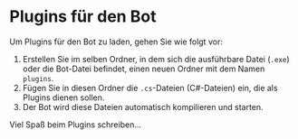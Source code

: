 # Plugins für den Bot

Um Plugins für den Bot zu laden, gehen Sie wie folgt vor:

1. Erstellen Sie im selben Ordner, in dem sich die ausführbare Datei (`.exe`) oder die Bot-Datei befindet, einen neuen Ordner mit dem Namen `plugins`.
2. Fügen Sie in diesen Ordner die `.cs`-Dateien (C#-Dateien) ein, die als Plugins dienen sollen.
3. Der Bot wird diese Dateien automatisch kompilieren und starten.

Viel Spaß beim Plugins schreiben...
